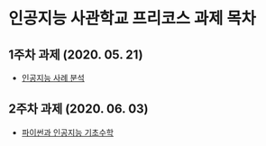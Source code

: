 # 인공지능 사관학교 프리코스 과제 목차

## 1주차 과제 (2020. 05. 21)
* [인공지능 사례 분석](https://github.com/Park-DongHo/AI/blob/master/firstreport.ipynb)

## 2주차 과제 (2020. 06. 03)
* [파이썬과 인공지능 기초수학](https://github.com/Park-DongHo/AI/blob/master/2%EC%A3%BC%EC%B0%A8%EA%B3%BC%EC%A0%9C.ipynb)
